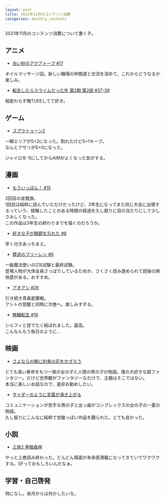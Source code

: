 ```yaml
---
layout: post
title: 2021年11月のコンテンツ消費
categories: monthly_contents
---
```


2021年11月のコンテンツ消費について書くぞ。

## アニメ
- [白い砂のアクアトープ #17](https://annict.com/works/7922)

オイルマッサージ回。新しい職場の仲間達と交流を深めて、これからどうなるか楽しみ。


- [転生したらスライムだった件 第2期 第2部 #37-39](https://annict.com/works/7411)

相変わらず俺TUEEしてて好き。  


## ゲーム
- [スプラトゥーン2](https://amzn.to/3febU6I)

一瞬エリアがS+2になった。割れたけどS+1キープ。  
なんとアサリがS+0になった。

ジャイロを-5にしてからAIMがよくなった気がする。


## 漫画

- [もういっぽん！ #15](https://amzn.to/3cQn14t)

2回目の金鷲旗。  
1回目は純粋に読んでいただけだったけど、2年生になってまた同じ大会に出場するっていう、経験したことのある時間の経過を久し振りに目の当たりにして少しさみしくなった。  
この作品は3年生の終わりまでを描くのだろうか。

- [好きな子が眼鏡を忘れた #8](https://amzn.to/3cV8MeE)

早く付きあっちまえ。

- [葬送のフリーレン #6](https://amzn.to/3cRMIBp)

一級魔法使いの2次試験と最終試験。  
登場人物が大体全員さっぱりしているためか、さくさく読み進められて読後の爽快感がある。おすすめ。

- [アオアシ #26](https://amzn.to/3G4anvc)

引き続き青森星蘭戦。  
アシトの覚醒と同時に次巻へ。楽しみすぎる。

- [無職転生 #16](https://amzn.to/3pteeeq)

シルフィと目でたく結ばれました。最高。  
こんなんもう毎日のように…


## 映画
- [さよならの朝に約束の花をかざろう](https://filmarks.com/movies/75169)

とても長い寿命をもつ一族の女の子と人間の男の子の物語。僕の大好きな超ファンタジー。だけど世界観がファンタジーなだけで、主題はそこではない。  
本当に美しいお話なので、是非お勧めしたい。

- [サイダーのように言葉が湧き上がる](https://filmarks.com/movies/83003)

コミュニケーションが苦手な男の子と出っ歯がコンプレックスの女の子の一夏の物語。  
久し振りにこんなに純粋で甘酸っぱい作品を觀られた。とても良かった。


## 小説
- [三体2 黒暗森林](https://amzn.to/3nVKWFO)

やっと上巻読み終わった。どんどん場面が未来感満載になってきていてワクワクする。SFっておもしろいんだなぁ。


## 学習・自己啓発

特になし。来月からは何かしたいな。
